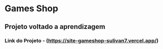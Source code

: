 # Games Shop

## Projeto voltado a aprendizagem

### Link do Projeto - (https://site-gameshop-sulivan7.vercel.app/)
